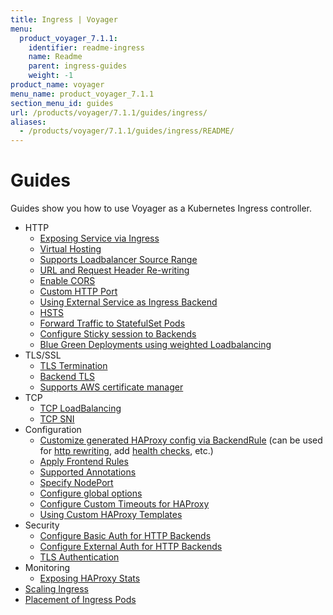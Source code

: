 ```yaml
---
title: Ingress | Voyager
menu:
  product_voyager_7.1.1:
    identifier: readme-ingress
    name: Readme
    parent: ingress-guides
    weight: -1
product_name: voyager
menu_name: product_voyager_7.1.1
section_menu_id: guides
url: /products/voyager/7.1.1/guides/ingress/
aliases:
  - /products/voyager/7.1.1/guides/ingress/README/
---
```


# Guides

Guides show you how to use Voyager as a Kubernetes Ingress controller.

- HTTP
  - [Exposing Service via Ingress](/products/voyager/7.1.1/guides/ingress/http/single-service)
  - [Virtual Hosting](/products/voyager/7.1.1/guides/ingress/http/virtual-hosting)
  - [Supports Loadbalancer Source Range](/products/voyager/7.1.1/guides/ingress/http/source-range)
  - [URL and Request Header Re-writing](/products/voyager/7.1.1/guides/ingress/http/rewrite-rules)
  - [Enable CORS](/products/voyager/7.1.1/guides/ingress/http/cors)
  - [Custom HTTP Port](/products/voyager/7.1.1/guides/ingress/http/custom-http-port)
  - [Using External Service as Ingress Backend](/products/voyager/7.1.1/guides/ingress/http/external-svc)
  - [HSTS](/products/voyager/7.1.1/guides/ingress/http/hsts)
  - [Forward Traffic to StatefulSet Pods](/products/voyager/7.1.1/guides/ingress/http/statefulset-pod)
  - [Configure Sticky session to Backends](/products/voyager/7.1.1/guides/ingress/http/sticky-session)
  - [Blue Green Deployments using weighted Loadbalancing](/products/voyager/7.1.1/guides/ingress/http/blue-green-deployment)
- TLS/SSL
  - [TLS Termination](/products/voyager/7.1.1/guides/ingress/tls/overview)
  - [Backend TLS](/products/voyager/7.1.1/guides/ingress/tls/backend-tls)
  - [Supports AWS certificate manager](/products/voyager/7.1.1/guides/ingress/tls/aws-cert-manager)
- TCP
  - [TCP LoadBalancing](/products/voyager/7.1.1/guides/ingress/tcp/overview)
  - [TCP SNI](/products/voyager/7.1.1/guides/ingress/tcp/tcp-sni)
- Configuration
  - [Customize generated HAProxy config via BackendRule](/products/voyager/7.1.1/guides/ingress/configuration/backend-rule) (can be used for [http rewriting](https://www.haproxy.com/doc/aloha/7.0/haproxy/http_rewriting.html), add [health checks](https://www.haproxy.com/doc/aloha/7.0/haproxy/healthchecks.html), etc.)
  - [Apply Frontend Rules](/products/voyager/7.1.1/guides/ingress/configuration/frontend-rule)
  - [Supported Annotations](/products/voyager/7.1.1/guides/ingress/configuration/annotations)
  - [Specify NodePort](/products/voyager/7.1.1/guides/ingress/configuration/node-port)
  - [Configure global options](/products/voyager/7.1.1/guides/ingress/configuration/default-options)
  - [Configure Custom Timeouts for HAProxy](/products/voyager/7.1.1/guides/ingress/configuration/default-timeouts)
  - [Using Custom HAProxy Templates](/products/voyager/7.1.1/guides/ingress/configuration/custom-templates)
- Security
  - [Configure Basic Auth for HTTP Backends](/products/voyager/7.1.1/guides/ingress/security/basic-auth)
  - [Configure External Auth for HTTP Backends](/products/voyager/7.1.1/guides/ingress/security/oauth)
  - [TLS Authentication](/products/voyager/7.1.1/guides/ingress/security/tls-auth)
- Monitoring
  - [Exposing HAProxy Stats](/products/voyager/7.1.1/guides/ingress/monitoring/haproxy-stats)
- [Scaling Ingress](/products/voyager/7.1.1/guides/ingress/scaling)
- [Placement of Ingress Pods](/products/voyager/7.1.1/guides/ingress/pod-placement)

